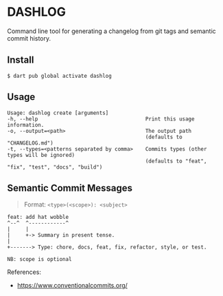 # DASHLOG

Command line tool for generating a changelog from git tags and semantic commit history.

## Install

```
$ dart pub global activate dashlog
```

## Usage

```
Usage: dashlog create [arguments]
-h, --help                                   Print this usage information.
-o, --output=<path>                          The output path
                                             (defaults to "CHANGELOG.md")
-t, --types=<patterns separated by comma>    Commits types (other types will be ignored)
                                             (defaults to "feat", "fix", "test", "docs", "build")
```

## Semantic Commit Messages

> Format: `<type>(<scope>): <subject>` 

```
feat: add hat wobble
^--^  ^------------^
|     |
|     +-> Summary in present tense.
|
+-------> Type: chore, docs, feat, fix, refactor, style, or test.

NB: scope is optional
```

References:

- https://www.conventionalcommits.org/
